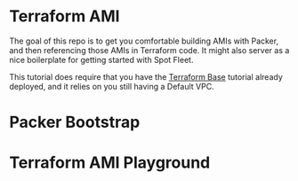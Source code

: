 # Terraform AMI

The goal of this repo is to get you comfortable building AMIs with Packer, and then referencing those AMIs
in Terraform code. It might also server as a nice boilerplate for getting started with Spot Fleet.

This tutorial does require that you have the [Terraform Base](https://github.com/flyinprogrammer/terraform_base)
tutorial already deployed, and it relies on you still having a Default VPC.

# Packer Bootstrap

# Terraform AMI Playground
